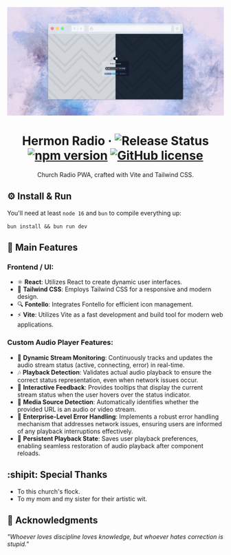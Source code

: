 <div id="header" align="center">  
<img src="./src/assets/hermon-radio.webp" alt="Cover" title="Cover">  

# Hermon Radio &middot; ![Release Status](https://img.shields.io/badge/release-v1.0.0-brightgreen) [![npm version](https://img.shields.io/npm/v/react.svg?style=flat)](https://www.npmjs.com/package/react) [![GitHub license](https://img.shields.io/badge/license-MIT-lightgrey.svg)](LICENSE)  
Church Radio PWA, crafted with Vite and Tailwind CSS.  
</div>  

## :gear: Install & Run  
You'll need at least `node 16` and `bun` to compile everything up:  
```
bun install && bun run dev
```

## :star2: Main Features  

### **Frontend / UI:**  
- ⚛️ **React**: Utilizes React to create dynamic user interfaces.  
- 🎨 **Tailwind CSS**: Employs Tailwind CSS for a responsive and modern design.  
- 🔍 **Fontello**: Integrates Fontello for efficient icon management.  
- ⚡ **Vite**: Utilizes Vite as a fast development and build tool for modern web applications.  

### **Custom Audio Player Features:**  
- 📡 **Dynamic Stream Monitoring**: Continuously tracks and updates the audio stream status (active, connecting, error) in real-time.  
- 🎶 **Playback Detection**: Validates actual audio playback to ensure the correct status representation, even when network issues occur.  
- 💬 **Interactive Feedback**: Provides tooltips that display the current stream status when the user hovers over the status indicator.  
- 🎥 **Media Source Detection**: Automatically identifies whether the provided URL is an audio or video stream.  
- 🚫 **Enterprise-Level Error Handling**: Implements a robust error handling mechanism that addresses network issues, ensuring users are informed of any playback interruptions effectively.  
- 🔁 **Persistent Playback State**: Saves user playback preferences, enabling seamless restoration of audio playback after component reloads.  

## :shipit: Special Thanks  
* To this church's flock.  
* To my mom and my sister for their artistic wit.  

## :brain: Acknowledgments  

*"Whoever loves discipline loves knowledge, but whoever hates correction is stupid."*  